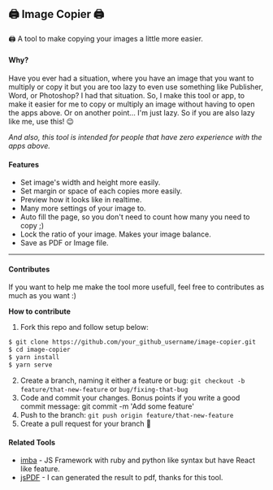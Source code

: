## 🖨️ Image Copier 🖨️
🖨️ A tool to make copying your images a little more easier.

#### Why?
Have you ever had a situation, where you have an image that you want to multiply or copy it but you are too lazy to even use something like Publisher, Word, or Photoshop? I had that situation. So, I make this tool or app, to make it easier for me to copy or multiply an image without having to open the apps above. Or on another point... I'm just lazy. So if you are also lazy like me, use this! 😉

*And also, this tool is intended for people that have zero experience with the apps above.*

#### Features
- Set image's width and height more easily.
- Set margin or space of each copies more easily.
- Preview how it looks like in realtime.
- Many more settings of your image to.
- Auto fill the page, so you don't need to count how many you need to copy ;)
- Lock the ratio of your image. Makes your image balance.
- Save as PDF or Image file.



-----

#### Contributes
If you want to help me make the tool more usefull, feel free to contributes as much as you want :)

**How to contribute**
1. Fork this repo and follow setup below:
```sh
$ git clone https://github.com/your_github_username/image-copier.git
$ cd image-copier
$ yarn install
$ yarn serve
```
2. Create a branch, naming it either a feature or bug: `git checkout -b feature/that-new-feature` or `bug/fixing-that-bug`
3. Code and commit your changes. Bonus points if you write a good commit message: git commit -m 'Add some feature'
4. Push to the branch: `git push origin feature/that-new-feature`
5. Create a pull request for your branch 🎉

#### Related Tools
- [imba](https://github.com/imba/imba) - JS Framework with ruby and python like syntax but have React like feature.
- [jsPDF](https://github.com/MrRio/jsPDF) - I can generated the result to pdf, thanks for this tool.